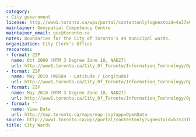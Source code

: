 ```yaml
---
category:
- City government
license: http://www1.toronto.ca/wps/portal/contentonly?vgnextoid=4a37e03bb8d1e310VgnVCM10000071d60f89RCRD
maintainer: Geospatial Competency Centre
maintainer_email: gcc@toronto.ca
notes: Boundaries for the City of Toronto's 44 municipal wards.
organization: City Clerk's Office
resources:
- format: ZIP
  name: Oct 2009 (MTM 3 Degree Zone 10, NAD27)
  url: http://www1.toronto.ca/City_Of_Toronto/Information_Technology/Open_Data/Data_Sets/Assets/Files/city_wards.zip
- format: ZIP
  name: May 2010 (WGS84 - Latitude / Longitude)
  url: http://www1.toronto.ca/City_Of_Toronto/Information_Technology/Open_Data/Data_Sets/Assets/Files/wards_may2010_wgs84.zip
- format: ZIP
  name: May 2010 (MTM 3 Degree Zone 10, NAD27)
  url: http://www1.toronto.ca/City_Of_Toronto/Information_Technology/Open_Data/Data_Sets/Assets/Files/wards_may2010.zip
- format: ''
  name: View Data
  url: http://map.toronto.ca/maps/map.jsp?app=OpenData
source: http://www1.toronto.ca/wps/portal/contentonly?vgnextoid=b1533f0aacaaa210VgnVCM1000006cd60f89RCRD&vgnextchannel=1a66e03bb8d1e310VgnVCM10000071d60f89RCRD
title: City Wards
---
```


